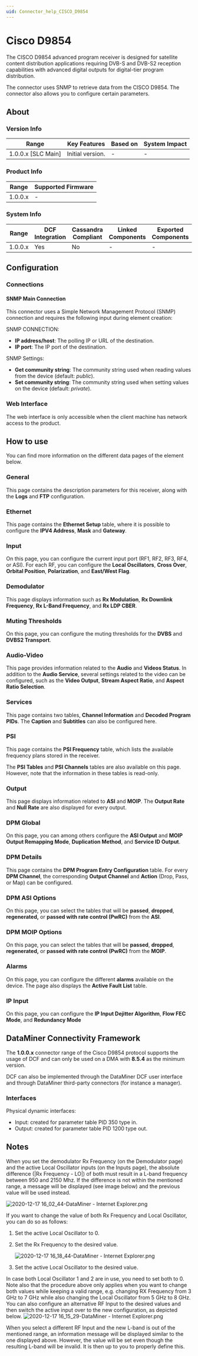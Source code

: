 ```yaml
---
uid: Connector_help_CISCO_D9854
---
```


# Cisco D9854

The CISCO D9854 advanced program receiver is designed for satellite content distribution applications requiring DVB-S and DVB-S2 reception capabilities with advanced digital outputs for digital-tier program distribution.

The connector uses SNMP to retrieve data from the CISCO D9854. The connector also allows you to configure certain parameters.

## About

### Version Info

| Range                | Key Features     | Based on     | System Impact     |
|----------------------|------------------|--------------|-------------------|
| 1.0.0.x \[SLC Main\] | Initial version. | \-           | \-                |

### Product Info

| Range     | Supported Firmware     |
|-----------|------------------------|
| 1.0.0.x   | \-                     |

### System Info

| Range     | DCF Integration     | Cassandra Compliant     | Linked Components     | Exported Components     |
|-----------|---------------------|-------------------------|-----------------------|-------------------------|
| 1.0.0.x   | Yes                 | No                      | \-                    | \-                      |

## Configuration

### Connections

#### SNMP Main Connection

This connector uses a Simple Network Management Protocol (SNMP) connection and requires the following input during element creation:

SNMP CONNECTION:

- **IP address/host**: The polling IP or URL of the destination.
- **IP port**: The IP port of the destination.

SNMP Settings:

- **Get community string**: The community string used when reading values from the device (default: *public*).
- **Set community string**: The community string used when setting values on the device (default: *private*).

### Web Interface

The web interface is only accessible when the client machine has network access to the product.

## How to use

You can find more information on the different data pages of the element below.

### General

This page contains the description parameters for this receiver, along with the **Logs** and **FTP** configuration.

### Ethernet

This page contains the **Ethernet Setup** table, where it is possible to configure the **IPV4 Address**, **Mask** and **Gateway**.

### Input

On this page, you can configure the current input port (RF1, RF2, RF3, RF4, or ASI). For each RF, you can configure the **Local Oscillators**, **Cross Over**, **Orbital Position**, **Polarization**, and **East/West Flag**.

### Demodulator

This page displays information such as **Rx Modulation**, **Rx Downlink Frequency**, **Rx L-Band Frequency**, and **Rx LDP CBER**.

### Muting Thresholds

On this page, you can configure the muting thresholds for the **DVBS** and **DVBS2 Transport**.

### Audio-Video

This page provides information related to the **Audio** and **Videos Status**. In addition to the **Audio Service**, several settings related to the video can be configured, such as the **Video Output**, **Stream Aspect Ratio**, and **Aspect Ratio Selection**.

### Services

This page contains two tables, **Channel Information** and **Decoded Program PIDs**. The **Caption** and **Subtitles** can also be configured here.

### PSI

This page contains the **PSI Frequency** table, which lists the available frequency plans stored in the receiver.

The **PSI Tables** and **PSI Channels** tables are also available on this page. However, note that the information in these tables is read-only.

### Output

This page displays information related to **ASI** and **MOIP**. The **Output Rate** and **Null Rate** are also displayed for every output.

### DPM Global

On this page, you can among others configure the **ASI Output** and **MOIP Output Remapping Mode**, **Duplication Method**, and **Service ID Output**.

### DPM Details

This page contains the **DPM Program Entry Configuration** table. For every **DPM Channel**, the corresponding **Output Channel** and **Action** (Drop, Pass, or Map) can be configured.

### DPM ASI Options

On this page, you can select the tables that will be **passed**, **dropped**, **regenerated,** or **passed with rate control (PwRC)** from the **ASI**.

### DPM MOIP Options

On this page, you can select the tables that will be **passed**, **dropped**, **regenerated,** or **passed with rate control** **(PwRC)** from the **MOIP**.

### Alarms

On this page, you can configure the different **alarms** available on the device. The page also displays the **Active Fault List** table.

### IP Input

On this page, you can configure the **IP Input Dejitter Algorithm**, **Flow FEC Mode**, and **Redundancy Mode**

## DataMiner Connectivity Framework

The **1.0.0.x** connector range of the Cisco D9854 protocol supports the usage of DCF and can only be used on a DMA with **8.5.4** as the minimum version.

DCF can also be implemented through the DataMiner DCF user interface and through DataMiner third-party connectors (for instance a manager).

### Interfaces

Physical dynamic interfaces:

- Input: created for parameter table PID 350 type in.
- Output: created for parameter table PID 1200 type out.

## Notes

When you set the demodulator Rx Frequency (on the Demodulator page) and the active Local Oscillator inputs (on the Inputs page), the absolute difference (\|Rx Frequency - LO\|) of both must result in a L-band frequency between 950 and 2150 Mhz. If the difference is not within the mentioned range, a message will be displayed (see image below) and the previous value will be used instead.

![2020-12-17 16_02_44-DataMiner - Internet Explorer.png](~/connector/images/CISCO_D9854_2020-12-17_16_02_44-DataMiner_-_Internet_Explorer.png)

If you want to change the value of both Rx Frequency and Local Oscillator, you can do so as follows:

1. Set the active Local Oscillator to 0.

1. Set the Rx Frequency to the desired value.

   ![2020-12-17 16_18_44-DataMiner - Internet Explorer.png](~/connector/images/CISCO_D9854_2020-12-17_16_18_44-DataMiner_-_Internet_Explorer.png)

1. Set the active Local Oscillator to the desired value.

In case both Local Oscillator 1 and 2 are in use, you need to set both to 0. Note also that the procedure above only applies when you want to change both values while keeping a valid range, e.g. changing RX Frequency from 3 GHz to 7 GHz while also changing the Local Oscillator from 5 GHz to 8 GHz.
You can also configure an alternative RF Input to the desired values and then switch the active input over to the new configuration, as depicted below.
![2020-12-17 16_15_29-DataMiner - Internet Explorer.png](~/connector/images/CISCO_D9854_2020-12-17_16_15_29-DataMiner_-_Internet_Explorer.png)

When you select a different RF Input and the new L-band is out of the mentioned range, an information message will be displayed similar to the one displayed above. However, the value will be set even though the resulting L-band will be invalid. It is then up to you to properly define this.

